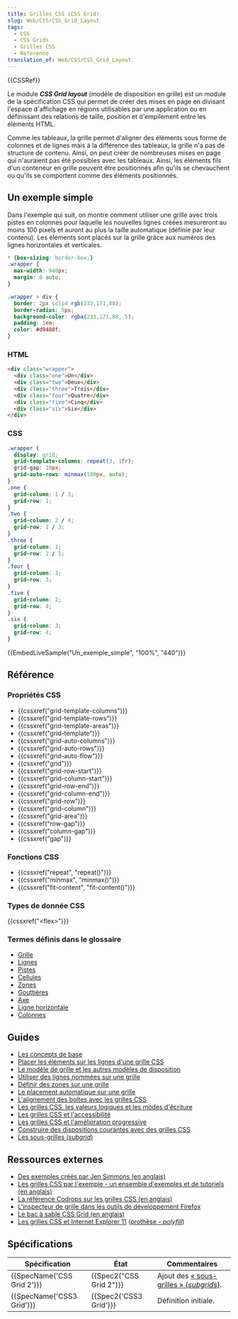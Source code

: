 ```yaml
---
title: Grilles CSS (CSS Grid)
slug: Web/CSS/CSS_Grid_Layout
tags:
  - CSS
  - CSS Grids
  - Grilles CSS
  - Reference
translation_of: Web/CSS/CSS_Grid_Layout
---
```

{{CSSRef}}

Le module **_CSS Grid layout_** (modèle de disposition en grille) est un module de la spécification CSS qui permet de créer des mises en page en divisant l'espace d'affichage en régions utilisables par une application ou en définissant des relations de taille, position et d'empilement entre les éléments HTML.

Comme les tableaux, la grille permet d'aligner des éléments sous forme de colonnes et de lignes mais à la différence des tableaux, la grille n'a pas de structure de contenu. Ainsi, on peut créer de nombreuses mises en page qui n'auraient pas été possibles avec les tableaux. Ainsi, les éléments fils d'un conteneur en grille peuvent être positionnés afin qu'ils se chevauchent ou qu'ils se comportent comme des éléments positionnés.

## Un exemple simple

Dans l'exemple qui suit, on montre comment utiliser une grille avec trois pistes en colonnes pour laquelle les nouvelles lignes créées mesureront au moins 100 pixels et auront au plus la taille automatique (définie par leur contenu). Les éléments sont placés sur la grille grâce aux numéros des lignes horizontales et verticales.

```css hidden
* {box-sizing: border-box;}
.wrapper {
  max-width: 940px;
  margin: 0 auto;
}

.wrapper > div {
  border: 2px solid rgb(233,171,88);
  border-radius: 5px;
  background-color: rgba(233,171,88,.5);
  padding: 1em;
  color: #d9480f;
}
```

### HTML

```html
<div class="wrapper">
  <div class="one">Un</div>
  <div class="two">Deux</div>
  <div class="three">Trois</div>
  <div class="four">Quatre</div>
  <div class="five">Cinq</div>
  <div class="six">Six</div>
</div>
```

### CSS

```css
.wrapper {
  display: grid;
  grid-template-columns: repeat(3, 1fr);
  grid-gap: 10px;
  grid-auto-rows: minmax(100px, auto);
}
.one {
  grid-column: 1 / 3;
  grid-row: 1;
}
.two {
  grid-column: 2 / 4;
  grid-row: 1 / 3;
}
.three {
  grid-column: 1;
  grid-row: 2 / 5;
}
.four {
  grid-column: 3;
  grid-row: 3;
}
.five {
  grid-column: 2;
  grid-row: 4;
}
.six {
  grid-column: 3;
  grid-row: 4;
}
```

{{EmbedLiveSample("Un_exemple_simple", "100%", "440")}}

## Référence

### Propriétés CSS

- {{cssxref("grid-template-columns")}}
- {{cssxref("grid-template-rows")}}
- {{cssxref("grid-template-areas")}}
- {{cssxref("grid-template")}}
- {{cssxref("grid-auto-columns")}}
- {{cssxref("grid-auto-rows")}}
- {{cssxref("grid-auto-flow")}}
- {{cssxref("grid")}}
- {{cssxref("grid-row-start")}}
- {{cssxref("grid-column-start")}}
- {{cssxref("grid-row-end")}}
- {{cssxref("grid-column-end")}}
- {{cssxref("grid-row")}}
- {{cssxref("grid-column")}}
- {{cssxref("grid-area")}}
- {{cssxref("row-gap")}}
- {{cssxref("column-gap")}}
- {{cssxref("gap")}}

### Fonctions CSS

- {{cssxref("repeat", "repeat()")}}
- {{cssxref("minmax", "minmax()")}}
- {{cssxref("fit-content", "fit-content()")}}

### Types de donnée CSS

{{cssxref("&lt;flex&gt;")}}

### Termes définis dans le glossaire

- [Grille](/fr/docs/Glossaire/Grid)
- [Lignes](/fr/docs/Glossaire/Grid_Lines)
- [Pistes](/fr/docs/Glossaire/Grid_Tracks)
- [Cellules](/fr/docs/Glossaire/Grid_Cell)
- [Zones](/fr/docs/Glossaire/Grid_Areas)
- [Gouttières](/fr/docs/Glossaire/Gutters)
- [Axe](/fr/docs/Glossaire/Grid_Axis)
- [Ligne horizontale](/fr/docs/Glossaire/Grid_Rows)
- [Colonnes](/fr/docs/Glossaire/Grid_Column)

## Guides

- [Les concepts de base](/fr/docs/Web/CSS/CSS_Grid_Layout/Les_concepts_de_base)
- [Placer les éléments sur les lignes d'une grille CSS](/fr/docs/Web/CSS/CSS_Grid_Layout/Placer_les_éléments_sur_les_lignes_d_une_grille_CSS)
- [Le modèle de grille et les autres modèles de disposition](/fr/docs/Web/CSS/CSS_Grid_Layout/Modèle_de_grille_et_autres_modèles_de_disposition)
- [Utiliser des lignes nommées sur une grille](/fr/docs/Web/CSS/CSS_Grid_Layout/Utiliser_des_lignes_nommées_sur_une_grille)
- [Définir des zones sur une grille](/fr/docs/Web/CSS/CSS_Grid_Layout/Définir_des_zones_sur_une_grille)
- [Le placement automatique sur une grille](/fr/docs/Web/CSS/CSS_Grid_Layout/Placement_automatique_sur_une_grille_CSS)
- [L'alignement des boîtes avec les grilles CSS](/fr/docs/Web/CSS/CSS_Grid_Layout/Alignement_des_boîtes_avec_les_grilles_CSS)
- [Les grilles CSS, les valeurs logiques et les modes d'écriture](/fr/docs/Web/CSS/CSS_Grid_Layout/Les_grilles_CSS_les_valeurs_logiques_les_modes_d_écriture)
- [Les grilles CSS et l'accessibilité](/fr/docs/Web/CSS/CSS_Grid_Layout/Les_grilles_CSS_et_l_accessibilité)
- [Les grilles CSS et l'amélioration progressive](/fr/docs/Web/CSS/CSS_Grid_Layout/Les_grilles_CSS_et_l_amélioration_progressive)
- [Construire des dispositions courantes avec des grilles CSS](/fr/docs/Web/CSS/CSS_Grid_Layout/Construire_des_dispositions_courantes_avec_des_grilles_CSS)
- [Les sous-grilles (_subgrid_)](/fr/docs/Web/CSS/CSS_Grid_Layout/Subgrid)

## Ressources externes

- [Des exemples créés par Jen Simmons (en anglais)](http://labs.jensimmons.com/)
- [Les grilles CSS par l'exemple - un ensemble d'exemples et de tutoriels (en anglais)](http://gridbyexample.com/)
- [La référence Codrops sur les grilles CSS (en anglais)](https://tympanus.net/codrops/css_reference/grid/)
- [L'inspecteur de grille dans les outils de développement Firefox](/fr/docs/Tools/Page_Inspector/How_to/Examine_grid_layouts)
- [Le bac à sable CSS Grid (en anglais)](https://mozilladevelopers.github.io/playground/)
- [Les grilles CSS et Internet Explorer 11](http://tomrothe.de/posts/css_grid_and_ie11.html) ([prothèse - _polyfill_](https://github.com/motine/css_grid_annotator))

## Spécifications

| Spécification                        | État                             | Commentaires                                                                                                  |
| ------------------------------------ | -------------------------------- | ------------------------------------------------------------------------------------------------------------- |
| {{SpecName('CSS Grid 2')}} | {{Spec2("CSS Grid 2")}} | Ajout des [« sous-grilles » (_subgrids_)](/fr/docs/Web/CSS/CSS_Grid_Layout/Les_concepts_de_base#Sous-grille). |
| {{SpecName('CSS3 Grid')}}     | {{Spec2('CSS3 Grid')}}     | Définition initiale.                                                                                          |

